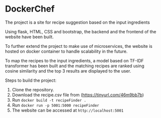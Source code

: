 # DockerChef
The project is a site for recipe suggestion based on the input ingredients

Using flask, HTML, CSS and bootstrap, the backend and the frontend of the website have been built.

To further extend the project to make use of microservices, the website is hosted
on docker container to handle scalability in the future.

To map the recipes to the input ingredients, a model based on TF-IDF transformer has been built and the matching recipes are ranked using cosine similarity and the top 3 results are displayed to the user.

Steps to build the project:
1. Clone the repository.
2. Download the recipe.csv file from (https://tinyurl.com/46m9bb7b)
2. Run `docker build -t recipeFinder .`
3. Run `docker run -p 5001:5000 recipeFinder`
4. The website can be accessed at `http://localhost:5001`
